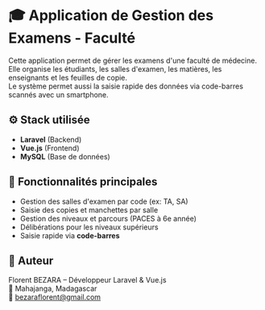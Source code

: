 # 🎓 Application de Gestion des Examens - Faculté

Cette application permet de gérer les examens d'une faculté de médecine. Elle organise les étudiants, les salles d'examen, les matières, les enseignants et les feuilles de copie.  
Le système permet aussi la saisie rapide des données via code-barres scannés avec un smartphone.

## ⚙️ Stack utilisée

-   **Laravel** (Backend)
-   **Vue.js** (Frontend)
-   **MySQL** (Base de données)

## 📌 Fonctionnalités principales

-   Gestion des salles d'examen par code (ex: TA, SA)
-   Saisie des copies et manchettes par salle
-   Gestion des niveaux et parcours (PACES à 6e année)
-   Délibérations pour les niveaux supérieurs
-   Saisie rapide via **code-barres**

## 👤 Auteur

Florent BEZARA – Développeur Laravel & Vue.js  
📍 Mahajanga, Madagascar  
📧 bezaraflorent@gmail.com
